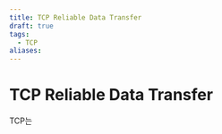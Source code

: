 ```yaml
---
title: TCP Reliable Data Transfer
draft: true
tags:
  - TCP
aliases:
---
```

# TCP Reliable Data Transfer 
TCP는 
